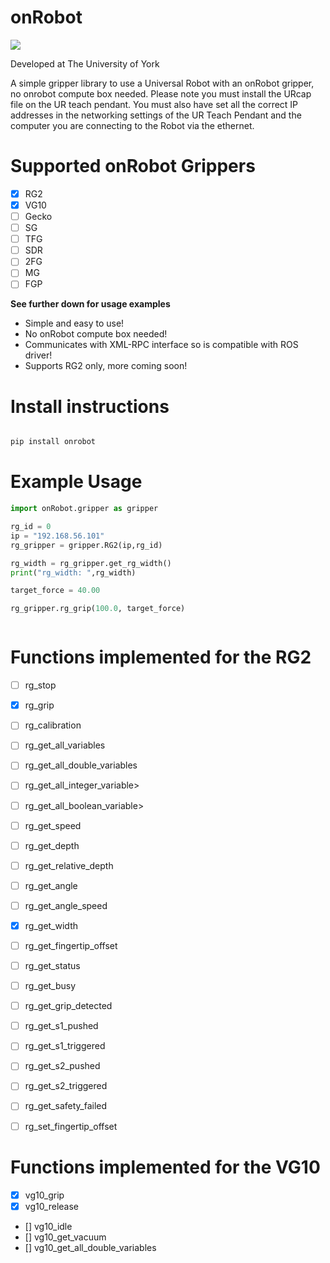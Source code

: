 # onRobot


![](./UOY-logo.svg)

Developed at The University of York

A simple gripper library to use a Universal Robot with an onRobot gripper, no onrobot compute box needed.
Please note you must install the URcap file on the UR teach pendant.
You must also have set all the correct IP addresses in the networking settings of the UR Teach Pendant and the computer you are connecting to the Robot via the ethernet.


# Supported onRobot Grippers
- [x] RG2
- [x] VG10
- [ ] Gecko
- [ ] SG
- [ ] TFG
- [ ] SDR
- [ ] 2FG
- [ ] MG
- [ ] FGP

**See further down for usage examples**

- Simple and easy to use!
- No onRobot compute box needed!
- Communicates with XML-RPC interface so is compatible with ROS driver!
- Supports RG2 only, more coming soon!

# Install instructions

```bash

pip install onrobot


```
# Example Usage

```python
import onRobot.gripper as gripper

rg_id = 0
ip = "192.168.56.101"
rg_gripper = gripper.RG2(ip,rg_id)

rg_width = rg_gripper.get_rg_width()
print("rg_width: ",rg_width)

target_force = 40.00

rg_gripper.rg_grip(100.0, target_force)



```


# Functions implemented for the RG2

- [ ] rg_stop
- [x] rg_grip
- [ ] rg_calibration
- [ ] rg_get_all_variables
- [ ] rg_get_all_double_variables
- [ ] rg_get_all_integer_variable>
- [ ] rg_get_all_boolean_variable>
- [ ] rg_get_speed
- [ ] rg_get_depth
- [ ] rg_get_relative_depth
- [ ] rg_get_angle
- [ ] rg_get_angle_speed
- [x] rg_get_width
- [ ] rg_get_fingertip_offset
- [ ] rg_get_status
- [ ] rg_get_busy
- [ ] rg_get_grip_detected
- [ ] rg_get_s1_pushed
- [ ] rg_get_s1_triggered
- [ ] rg_get_s2_pushed
- [ ] rg_get_s2_triggered
- [ ] rg_get_safety_failed
- [ ] rg_set_fingertip_offset


# Functions implemented for the VG10
- [x] vg10_grip
- [x] vg10_release
- [] vg10_idle
- [] vg10_get_vacuum
- [] vg10_get_all_double_variables
